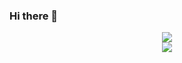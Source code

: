 ### Hi there 👋

<div align="center"> <img src="https://metrics.lecoq.io/insights/lijinshuai21"> </div>

<div align="center"> <img src="https://github-profile-trophy.vercel.app/?username=sun0225SUN" /> </div>


<!--
**lijinshuai21/lijinshuai21** is a ✨ _special_ ✨ repository because its `README.md` (this file) appears on your GitHub profile.

Here are some ideas to get you started:

- 🔭 I’m currently working on ...
- 🌱 I’m currently learning ...
- 👯 I’m looking to collaborate on ...
- 🤔 I’m looking for help with ...
- 💬 Ask me about ...
- 📫 How to reach me: ...
- 😄 Pronouns: ...
- ⚡ Fun fact: ...
-->

